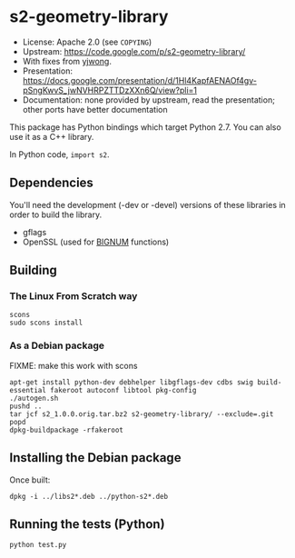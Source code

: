 # s2-geometry-library

* License: Apache 2.0 (see `COPYING`)
* Upstream: https://code.google.com/p/s2-geometry-library/
* With fixes from [yjwong](https://github.com/yjwong/s2-geometry-library).
* Presentation: https://docs.google.com/presentation/d/1Hl4KapfAENAOf4gv-pSngKwvS_jwNVHRPZTTDzXXn6Q/view?pli=1
* Documentation: none provided by upstream, read the presentation; other ports have better documentation

This package has Python bindings which target Python 2.7.  You can also use it
as a C++ library.

In Python code, `import s2`.

## Dependencies

You'll need the development (-dev or -devel) versions of these libraries in order to build the library.

- gflags
- OpenSSL (used for [BIGNUM](https://www.openssl.org/docs/manmaster/crypto/bn.html) functions)

## Building
### The Linux From Scratch way

```console
scons
sudo scons install
```

### As a Debian package

FIXME: make this work with scons

```console
apt-get install python-dev debhelper libgflags-dev cdbs swig build-essential fakeroot autoconf libtool pkg-config
./autogen.sh
pushd ..
tar jcf s2_1.0.0.orig.tar.bz2 s2-geometry-library/ --exclude=.git
popd
dpkg-buildpackage -rfakeroot
```

## Installing the Debian package

Once built:

```console
dpkg -i ../libs2*.deb ../python-s2*.deb
```

## Running the tests (Python)

```console
python test.py
```

